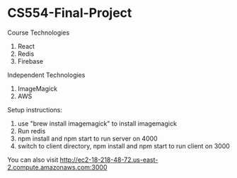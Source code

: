 # CS554-Final-Project
Course Technologies
1. React 
2. Redis 
3. Firebase

Independent Technologies 
1. ImageMagick
2. AWS

Setup instructions:
1. use "brew install imagemagick" to install imagemagick
2. Run redis
3. npm install and npm start to run server on 4000
4. switch to client directory, npm install and npm start to run client on 3000

You can also visit http://ec2-18-218-48-72.us-east-2.compute.amazonaws.com:3000